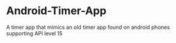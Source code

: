 # Android-Timer-App
A timer app that mimics an old timer app found on android phones supporting API level 15
